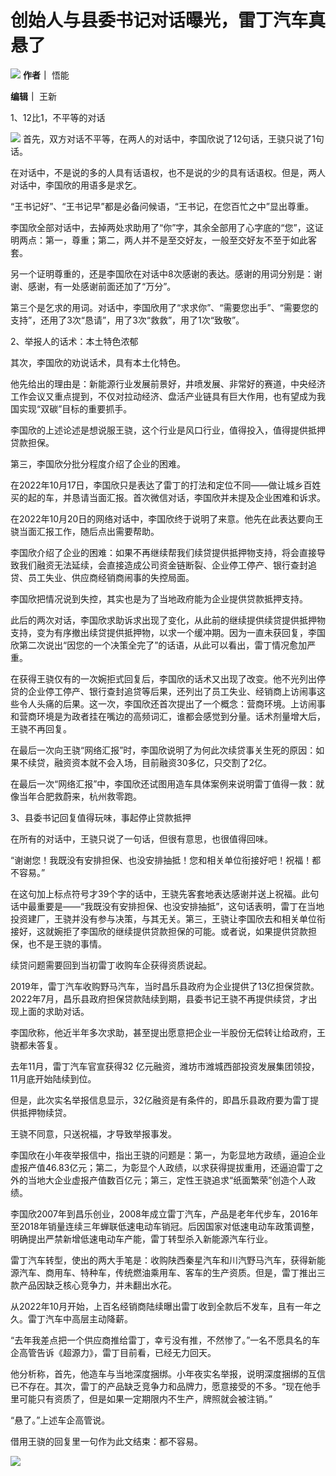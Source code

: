 # 创始人与县委书记对话曝光，雷丁汽车真悬了

![](https://inews.gtimg.com/news_bt/ONDv6HE8royiZLmFnkd3KWa0PvBOsHE6b7TIdyCQxMyyEAA/1000)
**作者｜** 悟能

**编辑｜** 王新

1、12比1，不平等的对话

![](https://inews.gtimg.com/news_bt/OZ8Yd19_aZVpLjk8pbmMFlOB4egrGTB7p61-V_dbH6RV0AA/0)
首先，双方对话不平等，在两人的对话中，李国欣说了12句话，王骁只说了1句话。

在对话中，不是说的多的人具有话语权，也不是说的少的具有话语权。但是，两人对话中，李国欣的用语多是求乞。

“王书记好”、“王书记早”都是必备问候语，“王书记，在您百忙之中”显出尊重。

李国欣全部对话中，去掉两处求助用了“你”字，其余全部用了心字底的“您”，这证明两点：第一，尊重；第二，两人并不是至交好友，一般至交好友不至于如此客套。

另一个证明尊重的，还是李国欣在对话中8次感谢的表达。感谢的用词分别是：谢谢、感谢，有一处感谢前面还加了“万分”。

第三个是乞求的用词。对话中，李国欣用了“求求你”、“需要您出手”、“需要您的支持”，还用了3次“恳请”，用了3次“救救”，用了1次“致敬”。

2、举报人的话术：本土特色浓郁

其次，李国欣的劝说话术，具有本土化特色。

他先给出的理由是：新能源行业发展前景好，井喷发展、非常好的赛道，中央经济工作会议又重点提到，不仅对拉动经济、盘活产业链具有巨大作用，也有望成为我国实现“双碳”目标的重要抓手。

李国欣的上述论述是想说服王骁，这个行业是风口行业，值得投入，值得提供抵押贷款担保。

第三，李国欣分批分程度介绍了企业的困难。

在2022年10月17日，李国欣只是表达了雷丁的打法和定位不同——做让城乡百姓买的起的车，并恳请当面汇报。首次微信对话，李国欣并未提及企业困难和诉求。

在2022年10月20日的网络对话中，李国欣终于说明了来意。他先在此表达要向王骁当面汇报工作，随后点出需要帮助。

李国欣介绍了企业的困难：如果不再继续帮我们续贷提供抵押物支持，将会直接导致我们融资无法延续，会直接造成公司资金链断裂、企业停工停产、银行查封追贷、员工失业、供应商经销商闹事的失控局面。

李国欣把情况说到失控，其实也是为了当地政府能为企业提供贷款抵押支持。

此后的两次对话，李国欣求助诉求出现了变化，从此前的继续提供续贷提供抵押物支持，变为有序撤出续贷提供抵押物，以求一个缓冲期。因为一直未获回复，李国欣第二次说出“因您的一个决策全完了”的话语，从此可以看出，雷丁情况愈加严重。

在获得王骁仅有的一次婉拒式回复后，李国欣的话术又出现了改变。他不光列出停贷的企业停工停产、银行查封追贷等后果，还列出了员工失业、经销商上访闹事这些令人头痛的后果。这一次，李国欣还首次提出了一个概念：营商环境。上访闹事和营商环境是为政者挂在嘴边的高频词汇，谁都会感觉到分量。话术剂量增大后，王骁不再回复。

在最后一次向王骁“网络汇报”时，李国欣说明了为何此次续贷事关生死的原因：如果不续贷，融资资本就不会入场，目前融资30多亿，只交割了2亿。

在最后一次“网络汇报”中，李国欣还试图用造车具体案例来说明雷丁值得一救：就像当年合肥救蔚来，杭州救零跑。

3、县委书记回复值得玩味，事起停止贷款抵押

在所有的对话中，王骁只说了一句话，但很有意思，也很值得回味。

“谢谢您！我既没有安排担保、也没安排抽抵！您和相关单位衔接好吧！祝福！都不容易。”

在这句加上标点符号才39个字的话中，王骁先客套地表达感谢并送上祝福。此句话中最重要是——“我既没有安排担保、也没安排抽抵”，这句话表明，雷丁在当地投资建厂，王骁并没有参与决策，与其无关。第三，王骁让李国欣去和相关单位衔接好，这就婉拒了李国欣的继续提供贷款担保的可能。或者说，如果提供贷款担保，也不是王骁的事情。

续贷问题需要回到当初雷丁收购车企获得资质说起。

2019年，雷丁汽⻋收购野马汽车，当时昌乐县政府为企业提供了13亿担保贷款。2022年7月，昌乐县政府担保贷款陆续到期，县委书记王骁不再提供续贷，才出现上面的求助对话。

李国欣称，他近半年多次求助，甚至提出愿意把企业一半股份无偿转让给政府，王骁都未答复。

去年11月，雷丁汽车官宣获得32 亿元融资，潍坊市潍城西部投资发展集团领投，11月底开始陆续到位。

但是，此次实名举报信息显示，32亿融资是有条件的，即昌乐县政府要为雷丁提供抵押物续贷。

王骁不同意，只送祝福，才导致举报事发。

李国欣在小年夜举报信中，指出王骁的问题是：第一，为彰显地方政绩，逼迫企业虚报产值46.83亿元；第二，为彰显个人政绩，以求获得提拔重用，还逼迫雷丁之外的当地大企业虚报产值数百亿元；第三，定性王骁追求“纸面繁荣”创造个人政绩。

李国欣2007年到昌乐创业，2008年成立雷丁汽车，产品是老年代步车，2016年至2018年销量连续三年蝉联低速电动车销冠。后因国家对低速电动车政策调整，明确提出严禁新增低速电动车产能，雷丁转型杀入新能源汽车行业。

雷丁汽车转型，使出的两大手笔是：收购陕西秦星汽车和川汽野马汽车，获得新能源汽车、商用车、特种车，传统燃油乘用车、客车的生产资质。但是，雷丁推出三款产品因缺乏核心竞争力，并未翻出水花。

从2022年10月开始，上百名经销商陆续曝出雷丁收到全款后不发车，且有一年之久。雷丁汽车中高层主动降薪。

“去年我差点把一个供应商推给雷丁，幸亏没有推，不然惨了。”一名不愿具名的车企高管告诉《超源力》，雷丁目前看，已经无力回天。

他分析称，首先，他造车与当地深度捆绑。小年夜实名举报，说明深度捆绑的互信已不存在。其次，雷丁的产品缺乏竞争力和品牌力，愿意接受的不多。“现在他手里可能只有资质了，但是如果一定期限内不生产，牌照就会被注销。”

“悬了。”上述车企高管说。

借用王骁的回复里一句作为此文结束：都不容易。

![](https://inews.gtimg.com/news_bt/Or8rbjxOtsr_YHrz9R8aA9gGPj8hhmLeQAGsf3l-BCk8EAA/1000)

